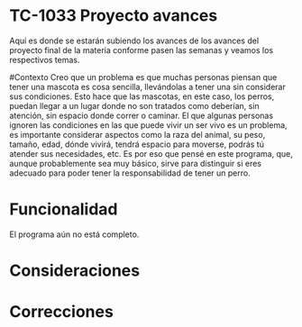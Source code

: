 # TC-1033 Proyecto avances
Aquí es donde se estarán subiendo los avances de los avances del proyecto final de la materia conforme pasen las semanas y veamos los respectivos temas. 

#Contexto
Creo que un problema es que muchas personas piensan que tener una mascota es cosa sencilla, llevándolas a tener una sin considerar sus condiciones. Esto hace que las mascotas, en este caso, los perros, puedan llegar a un lugar donde no son tratados como deberían, sin atención, sin espacio donde correr o caminar. El que algunas personas ignoren las condiciones en las que puede vivir un ser vivo es un problema, es importante considerar aspectos como la raza del animal, su peso, tamaño, edad, dónde vivirá, tendrá espacio para moverse, podrás tú atender sus necesidades, etc. Es por eso que pensé en este programa, que, aunque probablemente sea muy básico, sirve para distinguir si eres adecuado para poder tener la responsabilidad de tener un perro.

# Funcionalidad
El programa aún no está completo.

# Consideraciones

# Correcciones
